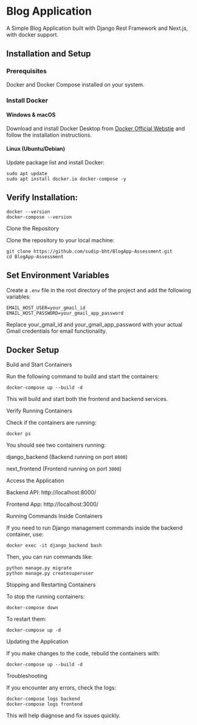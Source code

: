 # Blog Application

A Simple Blog Application built with Django Rest Framework and Next.js, with docker support.

## Installation and Setup

### Prerequisites

Docker and Docker Compose installed on your system.

### Install Docker

#### Windows & macOS

Download and install Docker Desktop from [Docker Official Webstie](https://docs.docker.com/desktop/) and follow the installation instructions.

#### Linux (Ubuntu/Debian)

Update package list and install Docker:

```
sudo apt update
sudo apt install docker.io docker-compose -y
```

## Verify Installation:

```
docker --version
docker-compose --version
```

Clone the Repository

Clone the repository to your local machine:

```
git clone https://github.com/sudip-bht/BlogApp-Assessment.git
cd BlogApp-Assessment
```

## Set Environment Variables

Create a `.env` file in the root directory of the project and add the following variables:

```
EMAIL_HOST_USER=your_gmail_id
EMAIL_HOST_PASSWORD=your_gmail_app_password
```

Replace your_gmail_id and your_gmail_app_password with your actual Gmail credentials for email functionality.

## Docker Setup

Build and Start Containers

Run the following command to build and start the containers:

```
docker-compose up --build -d
```

This will build and start both the frontend and backend services.

Verify Running Containers

Check if the containers are running:

```
docker ps
```

You should see two containers running:

django_backend (Backend running on port `8000`)

next_frontend (Frontend running on port `3000`)

Access the Application

Backend API: http://localhost:8000/

Frontend App: http://localhost:3000/

Running Commands Inside Containers

If you need to run Django management commands inside the backend container, use:

```
docker exec -it django_backend bash
```

Then, you can run commands like:

```
python manage.py migrate
python manage.py createsuperuser
```

Stopping and Restarting Containers

To stop the running containers:

```
docker-compose down
```

To restart them:

```
docker-compose up -d
```

Updating the Application

If you make changes to the code, rebuild the containers with:

```
docker-compose up --build -d
```

Troubleshooting

If you encounter any errors, check the logs:

```
docker-compose logs backend
docker-compose logs frontend
```

This will help diagnose and fix issues quickly.
